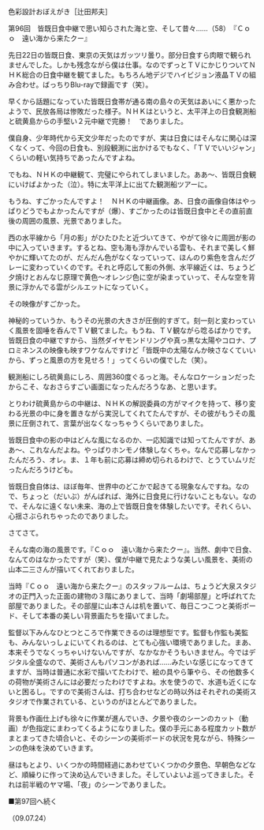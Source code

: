 <!-- source: http://web.archive.org/web/20250215190716/http://www.style.fm/as/05_column/tsujita/tsujita96.shtml -->

色彩設計おぼえがき［辻田邦夫］

第96回　皆既日食中継で思い知らされた海と空、そして昔々……（58）　『Ｃｏｏ　遠い海から来たクー』

先日22日の皆既日食、東京の天気はガッツリ曇り。部分日食すら肉眼で観られませんでした。しかも残念ながら僕は仕事。なのでずっとＴＶにかじりついてＮＨＫ総合の日食中継を観てました。もちろん地デジでハイビジョン液晶ＴＶの組み合わせ。ばっちりBlu-rayで録画です（笑）。

早くから話題になっていた皆既日食帯が通る南の島々の天気はあいにく悪かったようで、民放各局は惨敗だった様子。ＮＨＫはというと、太平洋上の日食観測船と硫黄島からの手堅い２元中継で完勝！　でありました。

僕自身、少年時代から天文少年だったのですが、実は日食にはそんなに関心は深くなくって、今回の日食も、別段観測に出かけるでもなく、「ＴＶでいいジャン」くらいの軽い気持ちであったんですよね。

でもね、ＮＨＫの中継観て、完璧にやられてしまいました。ああ〜、皆既日食観にいけばよかった（泣）。特に太平洋上に出てた観測船ツアーに。

もうね、すごかったんですよ！　ＮＨＫの中継画像。あ、日食の画像自体はやっぱりどうでもよかったんですが（爆）、すごかったのは皆既日食中とその直前直後の周囲の風景、光景でありました。

西の水平線から「月の影」がひたひたと近づいてきて、やがて徐々に周囲が影の中に入っていきます。するとね、空も海も浮かんでいる雲も、それまで美しく鮮やかに輝いてたのが、だんだん色がなくなっていって、ほんのり紫色を含んだグレーに変わっていくのです。それと呼応して影の外側、水平線近くは、ちょうど夕焼けとおんなじ原理で黄色〜オレンジ色に空が染まっていって、そんな空を背景に浮かんでる雲がシルエットになっていく。

その映像がすごかった。

神秘的っていうか、もうその光景の大きさが圧倒的すぎて。刻一刻と変わっていく風景を固唾を呑んでＴＶ観てました。もうね、ＴＶ観ながら唸るばかりです。皆既日食の中継ですから、当然ダイヤモンドリングや真っ黒な太陽やコロナ、プロミネンスの映像も映すワケなんですけど「皆既中の太陽なんか映さなくていいから、ずっと風景の方を見せろ！」ってくらいの僕でした（笑）。

観測船にしろ硫黄島にしろ、周囲360度ぐるっと海。そんなロケーションだったからこそ、なおさらすごい画面になったんだろうなあ、と思います。

とりわけ硫黄島からの中継は、ＮＨＫの解説委員の方がマイクを持って、移り変わる光景の中に身を置きながら実況してくれてたんですが、その彼がもうその風景に圧倒されて、言葉が出なくなっちゃうくらいでありました。

皆既日食中の影の中はどんな風になるのか、一応知識では知ってたんですが、ああ〜、これなんだよね。やっぱりホンモノ体験しなくちゃ。なんで応募しなかったんだろう、オレ。ま、１年も前に応募は締め切られるわけで、とうていムリだったんだろうけども。

皆既日食自体は、ほぼ毎年、世界中のどこかで起きてる現象なんですね。なので、ちょっと（だいぶ）がんばれば、海外に日食見に行けないこともない。なので、そんなに遠くない未来、海の上で皆既日食を体験したいです。それくらい、心揺さぶられちゃったのでありました。

さてさて。

そんな南の海の風景です。『Ｃｏｏ　遠い海から来たクー』。当然、劇中で日食、なんてのはなかったですが（笑）、僕が中継で見たような美しい風景を、美術の山本二三さんが描いてくれておりました。

当時『Ｃｏｏ　遠い海から来たクー』のスタッフルームは、ちょうど大泉スタジオの正門入った正面の建物の３階にありまして、当時「劇場部屋」と呼ばれてた部屋でありました。その部屋に山本さんは机を置いて、毎日こつこつと美術ボード、そして本番の美しい背景画たちを描いてました。

監督以下みんなひとつところで作業できるのは理想型です。監督も作監も美監も、みんないっしょにいてくれるのは、とても心強い環境でありました。まあ、本来そうでなくっちゃいけないんですが、なかなかそうもいきません。今ではデジタル全盛なので、美術さんもパソコンがあれば……みたいな感じになってきてますが、当時は普通に水彩で描いてたわけで、絵の具やら筆やら、その他数多くの荷物が美術さんには必要だったわけですよね。水を使うので、水道も近くにないと困るし。ですので美術さんは、打ち合わせなどの時以外はそれぞれの美術スタジオで作業されている、というのがほとんどでありました。

背景も作画仕上げも徐々に作業が進んでいき、夕景や夜のシーンのカット（動画）が色指定にまわってくるようになりました。僕の手元にある程度カット数がまとまってきた頃合いと、そのシーンの美術ボードの状況を見ながら、特殊シーンの色味を決めていきます。

昼はもとより、いくつかの時間経過にあわせていくつかの夕景色、早朝色などなど、順繰りに作って決め込んでいきました。そしていよいよ巡ってきました。それは前半戦のヤマ場、「夜」のシーンでありました。

■第97回へ続く

（09.07.24）
